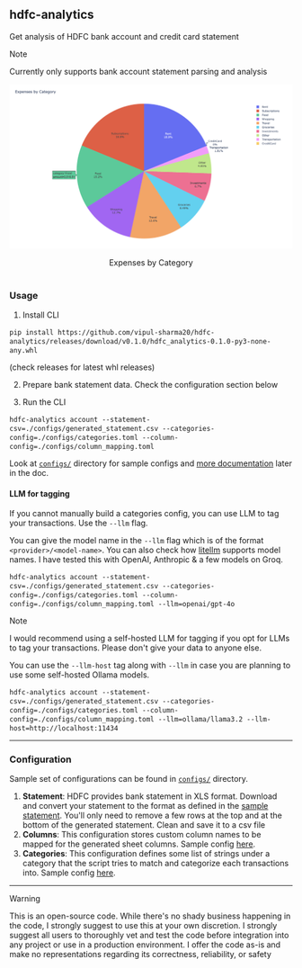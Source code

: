 ## hdfc-analytics

Get analysis of HDFC bank account and credit card statement

> [!NOTE]  
> Currently only supports bank account statement parsing and analysis

<p align="center"><img src="./screenshots/report.png"/></p>
<div align="center">Expenses by Category</div></br>

### Usage

1. Install CLI
```
pip install https://github.com/vipul-sharma20/hdfc-analytics/releases/download/v0.1.0/hdfc_analytics-0.1.0-py3-none-any.whl
```
(check releases for latest whl releases)

2. Prepare bank statement data. Check the configuration section below

3. Run the CLI
```
hdfc-analytics account --statement-csv=./configs/generated_statement.csv --categories-config=./configs/categories.toml --column-config=./configs/column_mapping.toml
```
Look at [`configs/`][configs] directory for sample configs and 
[more documentation][configuration-doc] later in the doc.

#### LLM for tagging
If you cannot manually build a categories config, you can use LLM to tag your
transactions. Use the `--llm` flag.

You can give the model name in the `--llm` flag which is of the format
`<provider>/<model-name>`. You can also check how [litellm][litellm] supports
model names. I have tested this with OpenAI, Anthropic & a few models on Groq.

```
hdfc-analytics account --statement-csv=./configs/generated_statement.csv --categories-config=./configs/categories.toml --column-config=./configs/column_mapping.toml --llm=openai/gpt-4o
```

> [!NOTE]
> I would recommend using a self-hosted LLM for tagging if you opt for LLMs to
> tag your transactions. Please don't give your data to anyone else.

You can use the `--llm-host` tag along with `--llm` in case you are planning to
use some self-hosted Ollama models.

```
hdfc-analytics account --statement-csv=./configs/generated_statement.csv --categories-config=./configs/categories.toml --column-config=./configs/column_mapping.toml --llm=ollama/llama3.2 --llm-host=http://localhost:11434
```
---

### Configuration

Sample set of configurations can be found in [`configs/`][configs] directory.

1. **Statement**: HDFC provides bank statement in XLS format. Download and
   convert your statement to the format as defined in the
   [sample statement][sample-statement]. You'll only need to remove a few rows
   at the top and at the bottom of the generated statement. Clean and save it
   to a csv file
2. **Columns**: This configuration stores custom column names to be mapped for
   the generated sheet columns. Sample config [here][sample-column].
3. **Categories**: This configuration defines some list of strings under a
   category that the script tries to match and categorize each transactions
   into. Sample config [here][sample-categories].

---

> [!WARNING]
> This is an open-source code. While there's no shady business happening in the
> code, I strongly suggest to use this at your own discretion. I strongly
> suggest all users to thoroughly vet and test the code before integration into
> any project or use in a production environment. I offer the code as-is and
> make no representations regarding its correctness, reliability, or safety

[configs]: https://github.com/vipul-sharma20/hdfc-analytics/tree/main/configs
[sample-statement]: https://github.com/vipul-sharma20/hdfc-analytics/blob/main/configs/statement.csv
[sample-column]: https://github.com/vipul-sharma20/hdfc-analytics/blob/main/configs/column_mapping.toml
[sample-categories]: https://github.com/vipul-sharma20/hdfc-analytics/blob/main/configs/categories.toml
[litellm]: https://github.com/BerriAI/litellm
[configuration-doc]: https://github.com/vipul-sharma20/hdfc-analytics/tree/llm-tagging?tab=readme-ov-file#configuration
